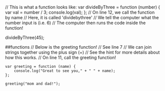 // This is what a function looks like:
var divideByThree = function (number) {
    var val = number / 3;
    console.log(val);
};
// On line 12, we call the function by name
// Here, it is called 'dividebythree'
// We tell the computer what the number input is (i.e. 6)
// The computer then runs the code inside the function!

divideByThree(45);

##functions
// Below is the greeting function!
// See line 7
// We can join strings together using the plus sign (+)
// See the hint for more details about how this works.
// On line 11, call the greeting function!

```
var greeting = function (name) {
    console.log("Great to see you," + " " + name);
};

greeting("mom and dad!");
```
